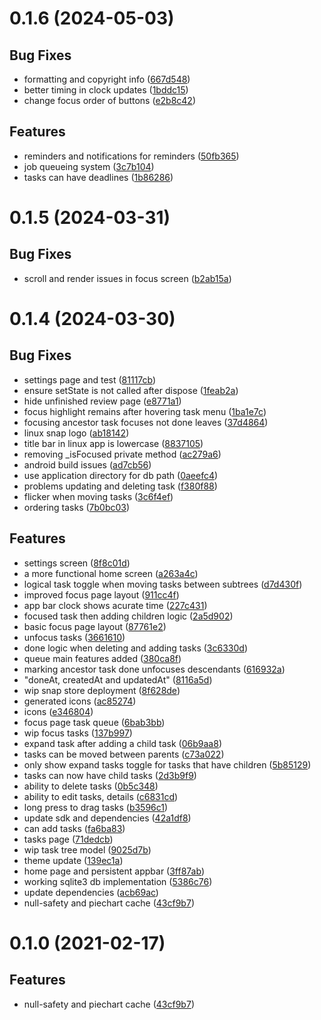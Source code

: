 # 0.1.6 (2024-05-03)

## Bug Fixes

- formatting and copyright info ([667d548](commit/667d548))
- better timing in clock updates ([1bddc15](commit/1bddc15))
- change focus order of buttons ([e2b8c42](commit/e2b8c42))

## Features

- reminders and notifications for reminders ([50fb365](commit/50fb365))
- job queueing system ([3c7b104](commit/3c7b104))
- tasks can have deadlines ([1b86286](commit/1b86286))

# 0.1.5 (2024-03-31)

## Bug Fixes

- scroll and render issues in focus screen ([b2ab15a](commit/b2ab15a))

# 0.1.4 (2024-03-30)

## Bug Fixes

- settings page and test ([81117cb](commit/81117cb))
- ensure setState is not called after dispose ([1feab2a](commit/1feab2a))
- hide unfinished review page ([e8771a1](commit/e8771a1))
- focus highlight remains after hovering task menu ([1ba1e7c](commit/1ba1e7c))
- focusing ancestor task focuses not done leaves ([37d4864](commit/37d4864))
- linux snap logo ([ab18142](commit/ab18142))
- title bar in linux app is lowercase ([8837105](commit/8837105))
- removing _isFocused private method ([ac279a6](commit/ac279a6))
- android build issues ([ad7cb56](commit/ad7cb56))
- use application directory for db path ([0aeefc4](commit/0aeefc4))
- problems updating and deleting task ([f380f88](commit/f380f88))
- flicker when moving tasks ([3c6f4ef](commit/3c6f4ef))
- ordering tasks ([7b0bc03](commit/7b0bc03))

## Features

- settings screen ([8f8c01d](commit/8f8c01d))
- a more functional home screen ([a263a4c](commit/a263a4c))
- logical task toggle when moving tasks between subtrees ([d7d430f](commit/d7d430f))
- improved focus page layout ([911cc4f](commit/911cc4f))
- app bar clock shows acurate time ([227c431](commit/227c431))
- focused task then adding children logic ([2a5d902](commit/2a5d902))
- basic focus page layout ([87761e2](commit/87761e2))
- unfocus tasks ([3661610](commit/3661610))
- done logic when deleting and adding tasks ([3c6330d](commit/3c6330d))
- queue main features added ([380ca8f](commit/380ca8f))
- marking ancestor task done unfocuses descendants ([616932a](commit/616932a))
- "doneAt, createdAt and updatedAt" ([8116a5d](commit/8116a5d))
- wip snap store deployment ([8f628de](commit/8f628de))
- generated icons ([ac85274](commit/ac85274))
- icons ([e346804](commit/e346804))
- focus page task queue ([6bab3bb](commit/6bab3bb))
- wip focus tasks ([137b997](commit/137b997))
- expand task after adding a child task ([06b9aa8](commit/06b9aa8))
- tasks can be moved between parents ([c73a022](commit/c73a022))
- only show expand tasks toggle for tasks that have children ([5b85129](commit/5b85129))
- tasks can now have child tasks ([2d3b9f9](commit/2d3b9f9))
- ability to delete tasks ([0b5c348](commit/0b5c348))
- ability to edit tasks, details ([c6831cd](commit/c6831cd))
- long press to drag tasks ([b3596c1](commit/b3596c1))
- update sdk and dependencies ([42a1df8](commit/42a1df8))
- can add tasks ([fa6ba83](commit/fa6ba83))
- tasks page ([71dedcb](commit/71dedcb))
- wip task tree model ([9025d7b](commit/9025d7b))
- theme update ([139ec1a](commit/139ec1a))
- home page and persistent appbar ([3ff87ab](commit/3ff87ab))
- working sqlite3 db implementation ([5386c76](commit/5386c76))
- update dependencies ([acb69ac](commit/acb69ac))
- null-safety and piechart cache ([43cf9b7](commit/43cf9b7))

# 0.1.0 (2021-02-17)

## Features

- null-safety and piechart cache ([43cf9b7](commit/43cf9b7))
